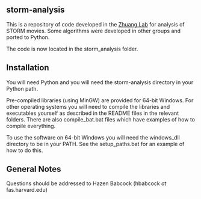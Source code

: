 ## storm-analysis ##
This is a repository of code developed in the [Zhuang Lab](http://zhuang.harvard.edu/) for analysis of STORM movies. Some algorithms were developed in other groups and ported to Python.

The code is now located in the storm_analysis folder.

## Installation ##
You will need Python and you will need the storm-analysis directory in your Python path.

Pre-compiled libraries (using MinGW) are provided for 64-bit Windows. For other operating systems you will need to compile the libraries and executables yourself as described in the README files in the relevant folders. There are also compile_bat.bat files which have examples of how to compile everything.

To use the software on 64-bit Windows you will need the windows_dll directory to be in your PATH. See the setup_paths.bat for an example of how to do this.

## General Notes ##
Questions should be addressed to Hazen Babcock (hbabcock _at_ fas.harvard.edu)
